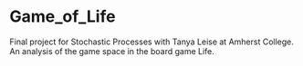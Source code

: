 # Game_of_Life
Final project for Stochastic Processes with Tanya Leise at Amherst College. An analysis of the game space in the board game Life. 

